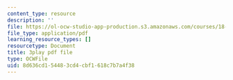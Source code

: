 ```yaml
---
content_type: resource
description: ''
file: https://ol-ocw-studio-app-production.s3.amazonaws.com/courses/18-03sc-differential-equations-fall-2011/8d636cd154483cd4cbf1618c7b7a4f38_2-5oq-igwtU.pdf
file_type: application/pdf
learning_resource_types: []
resourcetype: Document
title: 3play pdf file
type: OCWFile
uid: 8d636cd1-5448-3cd4-cbf1-618c7b7a4f38
---
```


